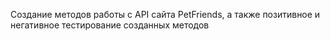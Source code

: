 Создание методов работы с API сайта PetFriends, а также позитивное и негативное тестирование созданных методов
